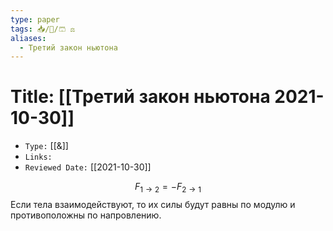 ```yaml
---
type: paper
tags: 📥️/📜️/🩳 ⚖️
aliases:
  - Третий закон ньютона
---
```




# Title: **[[Третий закон ньютона 2021-10-30]]**
- `Type:` [[&]]
- `Links:`
- `Reviewed Date:` [[2021-10-30]]

$$F_{1\rightarrow2} = - F_{2\rightarrow1}$$
Если тела взаимодействуют, то их силы будут равны по модулю и противоположны по напровлению.